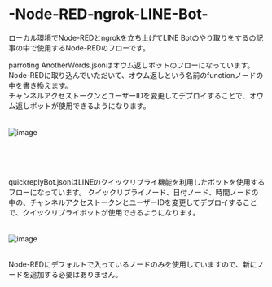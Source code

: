 # -Node-RED-ngrok-LINE-Bot-

ローカル環境でNode-REDとngrokを立ち上げてLINE Botのやり取りをするの記事の中で使用するNode-REDのフローです。<br>

parroting AnotherWords.jsonはオウム返しボットのフローになっています。<br>
Node-REDに取り込んでいただいて、オウム返しという名前のfunctionノードの中を書き換えます。<br>
チャンネルアクセストークンとユーザーIDを変更してデプロイすることで、オウム返しボットが使用できるようになります。<br>
<br>
<br>
![image](https://user-images.githubusercontent.com/33050174/167836799-8b5d9606-6939-4d18-9fea-bc6c74cffa2c.png)

<br>
<br>
<br>

quickreplyBot.jsonはLINEのクイックリプライ機能を利用したボットを使用するフローになっています。
クイックリプライノード、日付ノード、時間ノードの中の、チャンネルアクセストークンとユーザーIDを変更してデプロイすることで、クイックリプライボットが使用できるようになります。<br>
<br>
<br>
![image](https://user-images.githubusercontent.com/33050174/167836864-48e7698f-722f-4759-8eb8-deb7dd28054e.png)

<br>
Node-REDにデフォルトで入っているノードのみを使用していますので、新にノードを追加する必要はありません。




